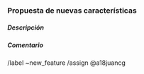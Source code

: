 ### Propuesta de nuevas características

##### Descripción
<!-- Indica brevemente qué es lo que te gustaría que se añadiera a la aplicación -->

##### Comentario
<!-- Expón por qué consideras necesaria esta nueva función y, si lo deseas, de qué forma se podría implementar -->

<!-- ¡No borres esto! -->
/label ~new_feature
/assign @a18juancg